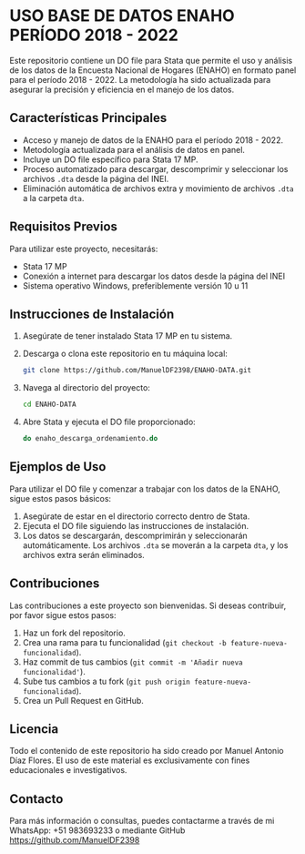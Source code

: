 # USO BASE DE DATOS ENAHO PERÍODO 2018 - 2022

Este repositorio contiene un DO file para Stata que permite el uso y análisis de los datos de la Encuesta Nacional de Hogares (ENAHO) en formato panel para el período 2018 - 2022. La metodología ha sido actualizada para asegurar la precisión y eficiencia en el manejo de los datos.

## Características Principales

- Acceso y manejo de datos de la ENAHO para el período 2018 - 2022.
- Metodología actualizada para el análisis de datos en panel.
- Incluye un DO file específico para Stata 17 MP.
- Proceso automatizado para descargar, descomprimir y seleccionar los archivos `.dta` desde la página del INEI.
- Eliminación automática de archivos extra y movimiento de archivos `.dta` a la carpeta `dta`.

## Requisitos Previos

Para utilizar este proyecto, necesitarás:

- Stata 17 MP
- Conexión a internet para descargar los datos desde la página del INEI
- Sistema operativo Windows, preferiblemente versión 10 u 11

## Instrucciones de Instalación

1. Asegúrate de tener instalado Stata 17 MP en tu sistema.
2. Descarga o clona este repositorio en tu máquina local:

    ```bash
    git clone https://github.com/ManuelDF2398/ENAHO-DATA.git
    ```

3. Navega al directorio del proyecto:

    ```bash
    cd ENAHO-DATA
    ```

4. Abre Stata y ejecuta el DO file proporcionado:

    ```stata
    do enaho_descarga_ordenamiento.do
    ```

## Ejemplos de Uso

Para utilizar el DO file y comenzar a trabajar con los datos de la ENAHO, sigue estos pasos básicos:

1. Asegúrate de estar en el directorio correcto dentro de Stata.
2. Ejecuta el DO file siguiendo las instrucciones de instalación.
3. Los datos se descargarán, descomprimirán y seleccionarán automáticamente. Los archivos `.dta` se moverán a la carpeta `dta`, y los archivos extra serán eliminados.

## Contribuciones

Las contribuciones a este proyecto son bienvenidas. Si deseas contribuir, por favor sigue estos pasos:

1. Haz un fork del repositorio.
2. Crea una rama para tu funcionalidad (`git checkout -b feature-nueva-funcionalidad`).
3. Haz commit de tus cambios (`git commit -m 'Añadir nueva funcionalidad'`).
4. Sube tus cambios a tu fork (`git push origin feature-nueva-funcionalidad`).
5. Crea un Pull Request en GitHub.

## Licencia

Todo el contenido de este repositorio ha sido creado por Manuel Antonio Díaz Flores. El uso de este material es exclusivamente con fines educacionales e investigativos.

## Contacto

Para más información o consultas, puedes contactarme a través de mi WhatsApp: +51 983693233 o mediante GitHub https://github.com/ManuelDF2398
